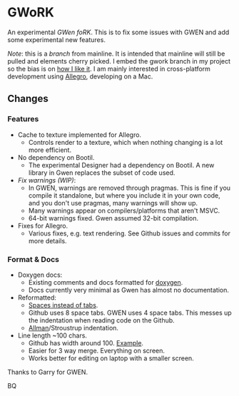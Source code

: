 GWoRK
=====

An experimental *GWen foRK*. This is to fix some issues with GWEN and add some experimental new features.

*Note*: this is a *branch* from mainline. It is intended that mainline will still be pulled and elements
cherry picked. I embed the gwork branch in my project so the bias is on [how I like it][1]. I am mainly
interested in cross-platform development using [Allegro](http://alleg.sourceforge.net), developing on a Mac.

## Changes

### Features

* Cache to texture implemented for Allegro.
  * Controls render to a texture, which when nothing changing is a lot more efficient.
* No dependency on Bootil.
  * The experimental Designer had a dependency on Bootil. A new library in Gwen replaces the subset of code used.  
* *Fix warnings (WIP)*:
  * In GWEN, warnings are removed through pragmas. This is fine if you compile it standalone, but where you 
    include it in your own code, and you don't use pragmas, many warnings will show up.
  * Many warnings appear on compilers/platforms that aren't MSVC.
  * 64-bit warnings fixed. Gwen assumed 32-bit compilation.
* Fixes for Allegro.
  * Various fixes, e.g. text rendering. See Github issues and commits for more details.
  
### Format & Docs
  
* Doxygen docs:
  * Existing comments and docs formatted for [doxygen](http://doxygen.org).
  * Docs currently very minimal as Gwen has almost no documentation.
* Reformatted:
  * [Spaces instead of tabs](http://www.jwz.org/doc/tabs-vs-spaces.html).
  * Github uses 8 space tabs. GWEN uses 4 space tabs. This messes up the indentation when reading code
    on the Github.
  * [Allman][2]/Stroustrup indentation.
* Line length ~100 chars.
  * Github has width around 100. [Example][3].
  * Easier for 3 way merge. Everything on screen.
  * Works better for editing on laptop with a smaller screen.


[1]: http://www.codinghorror.com/blog/2009/04/death-to-the-space-infidels.html "Interesting article on consistency"
[2]: http://en.wikipedia.org/wiki/Indent_style#Allman_style "Not uncommon"
[3]: https://github.com/billyquith/GWEN/blob/gwork/gwen/include/Gwen/Skins/TexturedBase.h "Off the edge"


Thanks to Garry for GWEN.

BQ
